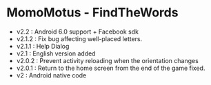 MomoMotus - FindTheWords
=====

* v2.2 : Android 6.0 support + Facebook sdk
* v2.1.2 : Fix bug affecting well-placed letters.
* v2.1.1 : Help Dialog
* v2.1 : English version added
* v2.0.2 : Prevent activity reloading when the orientation changes
* v2.0.1 : Return to the home screen from the end of the game fixed.
* v2 : Android native code